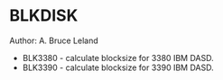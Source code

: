 # BLKDISK

Author: A. Bruce Leland 

- BLK3380 - calculate blocksize for 3380 IBM DASD.
- BLK3390 - calculate blocksize for 3390 IBM DASD.

